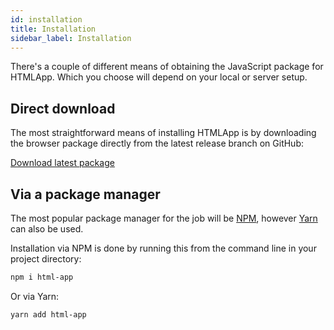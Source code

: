```yaml
---
id: installation
title: Installation
sidebar_label: Installation
---
```


There's a couple of different means of obtaining the JavaScript package for HTMLApp.
Which you choose will depend on your local or server setup.

## Direct download

The most straightforward means of installing HTMLApp is by downloading the
browser package directly from the latest release branch on GitHub:

[Download latest package](https://unpkg.com/html-app/dist/html-app.browser.min.js)

## Via a package manager

The most popular package manager for the job will be [NPM](https://www.npmjs.com),
however [Yarn](https://yarnpkg.com) can also be used.

Installation via NPM is done by running this from the command line in your project
directory:

```bash
npm i html-app
```

Or via Yarn:

```bash
yarn add html-app
```
